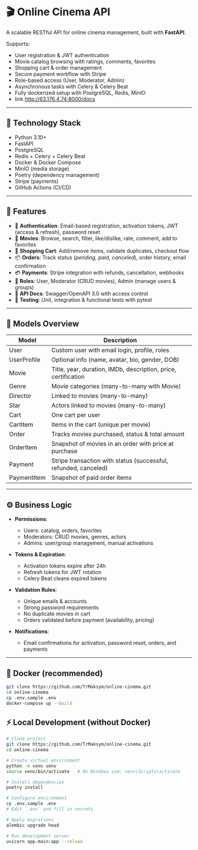 # 🎬 Online Cinema API

A scalable RESTful API for online cinema management, built with **FastAPI**.

Supports:

- User registration & JWT authentication  
- Movie catalog browsing with ratings, comments, favorites  
- Shopping cart & order management  
- Secure payment workflow with Stripe  
- Role-based access (User, Moderator, Admin)  
- Asynchronous tasks with Celery & Celery Beat  
- Fully dockerized setup with PostgreSQL, Redis, MinIO
- link http://63.176.4.74:8000/docs

---

## 🧪 Technology Stack

- Python 3.10+  
- FastAPI  
- PostgreSQL  
- Redis + Celery + Celery Beat  
- Docker & Docker Compose  
- MinIO (media storage)  
- Poetry (dependency management)  
- Stripe (payments)  
- GitHub Actions (CI/CD)  

---

## 🚀 Features

- 🔑 **Authentication**: Email-based registration, activation tokens, JWT (access & refresh), password reset  
- 🎥 **Movies**: Browse, search, filter, like/dislike, rate, comment, add to favorites  
- 🛒 **Shopping Cart**: Add/remove items, validate duplicates, checkout flow  
- 📦 **Orders**: Track status (*pending, paid, canceled*), order history, email confirmation  
- 💳 **Payments**: Stripe integration with refunds, cancellation, webhooks  
- 👥 **Roles**: User, Moderator (CRUD movies), Admin (manage users & groups)  
- 📖 **API Docs**: Swagger/OpenAPI 3.0 with access control  
- 🧪 **Testing**: Unit, integration & functional tests with pytest  

---

## 🧱 Models Overview

| Model       | Description |
|-------------|-------------|
| User        | Custom user with email login, profile, roles |
| UserProfile | Optional info (name, avatar, bio, gender, DOB) |
| Movie       | Title, year, duration, IMDb, description, price, certification |
| Genre       | Movie categories (many-to-many with Movie) |
| Director    | Linked to movies (many-to-many) |
| Star        | Actors linked to movies (many-to-many) |
| Cart        | One cart per user |
| CartItem    | Items in the cart (unique per movie) |
| Order       | Tracks movies purchased, status & total amount |
| OrderItem   | Snapshot of movies in an order with price at purchase |
| Payment     | Stripe transaction with status (successful, refunded, canceled) |
| PaymentItem | Snapshot of paid order items |

---

## ⚙️ Business Logic

- **Permissions**:  
  - Users: catalog, orders, favorites  
  - Moderators: CRUD movies, genres, actors  
  - Admins: user/group management, manual activations  

- **Tokens & Expiration**:  
  - Activation tokens expire after 24h  
  - Refresh tokens for JWT rotation  
  - Celery Beat cleans expired tokens  

- **Validation Rules**:  
  - Unique emails & accounts  
  - Strong password requirements  
  - No duplicate movies in cart  
  - Orders validated before payment (availability, pricing)  

- **Notifications**:  
  - Email confirmations for activation, password reset, orders, and payments  

---

## 🐳 Docker (recommended)

```bash
git clone https://github.com/TrMaksym/online-cinema.git
cd online-cinema
cp .env.sample .env
docker-compose up --build
```
## ⚡ Local Development (without Docker)
```bash
# Clone project
git clone https://github.com/TrMaksym/online-cinema.git
cd online-cinema

# Create virtual environment
python -m venv venv
source venv/bin/activate   # On Windows use: venv\Scripts\activate

# Install dependencies
poetry install

# Configure environment
cp .env.sample .env
# Edit `.env` and fill in secrets

# Apply migrations
alembic upgrade head

# Run development server
uvicorn app.main:app --reload
